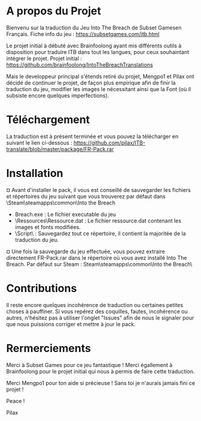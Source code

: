 # A propos du Projet

Bienvenu sur la traduction du Jeu Into The Breach de Subset Gamesen Français.
Fiche info du jeu : https://subsetgames.com/itb.html

Le projet initial à débuté avec Brainfoolong ayant mis différents outils à disposition pour traduire ITB dans tout les langues, pour ceux souhaintant intégrer le projet.
Projet initial : https://github.com/brainfoolong/IntoTheBreachTranslations

Mais le developpeur principal s'étends retiré du projet, Mengpo1 et Pilax ont décidé de continuer le projet, de façon plus empirique afin de finir la traduction du jeu, modifier les images le nécessitant ainsi que la Font (où il subsiste encore quelques imperfections).


# Téléchargement

La traduction est à présent terminée et vous pouvez la télécharger en suivant le lien ci-dessous :
https://github.com/pilax/ITB-translate/blob/master/package/FR-Pack.rar


# Installation

¤ Avant d'installer le pack, il vous est conseillé de sauvegarder les fichiers et répertoires du jeu suivant que vous trouverez par défaut dans \Steam\steamapps\common\Into the Breach
- Breach.exe : Le fichier executable du jeu
- \Ressources\Ressource.dat : Le fichier ressource.dat contenant les images et fonts modifiées.
- \Script\ : Sauvegardez tout ce répertoire, il contient la majoritée de la traduction du jeu.

¤ Une fois la sauvegarde du jeu effectuée, vous pouvez extraire directement FR-Pack.rar dans le répertoire où vous avez installé Into The Breach.
Par défaut sur Steam : Steam\steamapps\common\Into the Breach\


# Contributions

Il reste encore quelques incohérence de traduction ou certaines petites choses à pauffiner.
Si vous repérez des coquilles, fautes, incohérence ou autres, n'hésitez pas à utiliser l'onglet "Issues" afin de nous le signaler pour que nous puissions corriger et mettre à jour le pack.


# Rermerciements

Merci à Subset Games pour ce jeu fantastique !
Merci égallement à Brainfoolong pour le projet initial qui nous à permis de faire cette traduction.

Merci Mengpo1 pour ton aide si précieuse ! Sans toi je n'aurais jamais fini ce projet !


Peace !

Pilax
